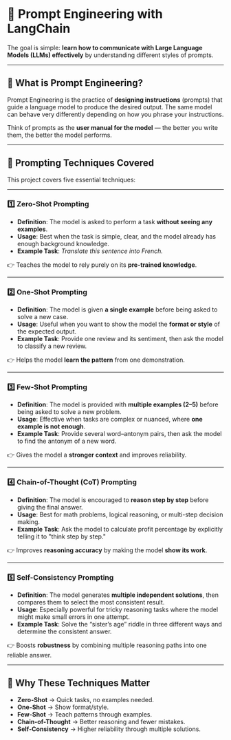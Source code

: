 # 🚀 Prompt Engineering with LangChain

The goal is simple: **learn how to communicate with Large Language Models (LLMs) effectively** by understanding different styles of prompts.

---

## 🌟 What is Prompt Engineering?

Prompt Engineering is the practice of **designing instructions** (prompts) that guide a language model to produce the desired output.
The same model can behave very differently depending on how you phrase your instructions.

Think of prompts as the **user manual for the model** — the better you write them, the better the model performs.

---

## 📖 Prompting Techniques Covered

This project covers five essential techniques:

---

### 1️⃣ Zero-Shot Prompting

* **Definition**: The model is asked to perform a task **without seeing any examples**.
* **Usage**: Best when the task is simple, clear, and the model already has enough background knowledge.
* **Example Task**: *Translate this sentence into French.*

👉 Teaches the model to rely purely on its **pre-trained knowledge**.

---

### 2️⃣ One-Shot Prompting

* **Definition**: The model is given **a single example** before being asked to solve a new case.
* **Usage**: Useful when you want to show the model the **format or style** of the expected output.
* **Example Task**: Provide one review and its sentiment, then ask the model to classify a new review.

👉 Helps the model **learn the pattern** from one demonstration.

---

### 3️⃣ Few-Shot Prompting

* **Definition**: The model is provided with **multiple examples (2–5)** before being asked to solve a new problem.
* **Usage**: Effective when tasks are complex or nuanced, where **one example is not enough**.
* **Example Task**: Provide several word–antonym pairs, then ask the model to find the antonym of a new word.

👉 Gives the model a **stronger context** and improves reliability.

---

### 4️⃣ Chain-of-Thought (CoT) Prompting

* **Definition**: The model is encouraged to **reason step by step** before giving the final answer.
* **Usage**: Best for math problems, logical reasoning, or multi-step decision making.
* **Example Task**: Ask the model to calculate profit percentage by explicitly telling it to "think step by step."

👉 Improves **reasoning accuracy** by making the model **show its work**.

---

### 5️⃣ Self-Consistency Prompting

* **Definition**: The model generates **multiple independent solutions**, then compares them to select the most consistent result.
* **Usage**: Especially powerful for tricky reasoning tasks where the model might make small errors in one attempt.
* **Example Task**: Solve the “sister’s age” riddle in three different ways and determine the consistent answer.

👉 Boosts **robustness** by combining multiple reasoning paths into one reliable answer.

---

## 🎯 Why These Techniques Matter

* **Zero-Shot** → Quick tasks, no examples needed.
* **One-Shot** → Show format/style.
* **Few-Shot** → Teach patterns through examples.
* **Chain-of-Thought** → Better reasoning and fewer mistakes.
* **Self-Consistency** → Higher reliability through multiple solutions.
